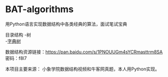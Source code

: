 # BAT-algorithms
用Python语言实现数据结构中各类经典的算法，面试笔试宝典

目录结构
-树   
-[字典树](https://github.com/whtlkeep/BAT-algorithms/blob/master/%E6%A0%91/%E5%AD%97%E5%85%B8%E6%A0%91-%E5%89%8D%E7%BC%80%E6%A0%91.py)

数据结构资源链接：https://pan.baidu.com/s/1PNOUUGm4sYCRmasttrm8SA 密码：f8l7

本项目主要来源： 小象学院数据结构视频和牛客网真题，本人用Python实现。
